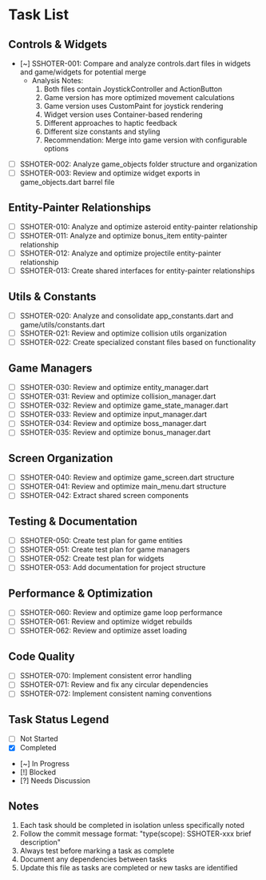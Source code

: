 # Task List

## Controls & Widgets
- [~] SSHOTER-001: Compare and analyze controls.dart files in widgets and game/widgets for potential merge
  - Analysis Notes:
    1. Both files contain JoystickController and ActionButton
    2. Game version has more optimized movement calculations
    3. Game version uses CustomPaint for joystick rendering
    4. Widget version uses Container-based rendering
    5. Different approaches to haptic feedback
    6. Different size constants and styling
    7. Recommendation: Merge into game version with configurable options
- [ ] SSHOTER-002: Analyze game_objects folder structure and organization
- [ ] SSHOTER-003: Review and optimize widget exports in game_objects.dart barrel file

## Entity-Painter Relationships
- [ ] SSHOTER-010: Analyze and optimize asteroid entity-painter relationship
- [ ] SSHOTER-011: Analyze and optimize bonus_item entity-painter relationship
- [ ] SSHOTER-012: Analyze and optimize projectile entity-painter relationship
- [ ] SSHOTER-013: Create shared interfaces for entity-painter relationships

## Utils & Constants
- [ ] SSHOTER-020: Analyze and consolidate app_constants.dart and game/utils/constants.dart
- [ ] SSHOTER-021: Review and optimize collision utils organization
- [ ] SSHOTER-022: Create specialized constant files based on functionality

## Game Managers
- [ ] SSHOTER-030: Review and optimize entity_manager.dart
- [ ] SSHOTER-031: Review and optimize collision_manager.dart
- [ ] SSHOTER-032: Review and optimize game_state_manager.dart
- [ ] SSHOTER-033: Review and optimize input_manager.dart
- [ ] SSHOTER-034: Review and optimize boss_manager.dart
- [ ] SSHOTER-035: Review and optimize bonus_manager.dart

## Screen Organization
- [ ] SSHOTER-040: Review and optimize game_screen.dart structure
- [ ] SSHOTER-041: Review and optimize main_menu.dart structure
- [ ] SSHOTER-042: Extract shared screen components

## Testing & Documentation
- [ ] SSHOTER-050: Create test plan for game entities
- [ ] SSHOTER-051: Create test plan for game managers
- [ ] SSHOTER-052: Create test plan for widgets
- [ ] SSHOTER-053: Add documentation for project structure

## Performance & Optimization
- [ ] SSHOTER-060: Review and optimize game loop performance
- [ ] SSHOTER-061: Review and optimize widget rebuilds
- [ ] SSHOTER-062: Review and optimize asset loading

## Code Quality
- [ ] SSHOTER-070: Implement consistent error handling
- [ ] SSHOTER-071: Review and fix any circular dependencies
- [ ] SSHOTER-072: Implement consistent naming conventions

## Task Status Legend
- [ ] Not Started
- [x] Completed
- [~] In Progress
- [!] Blocked
- [?] Needs Discussion

## Notes
1. Each task should be completed in isolation unless specifically noted
2. Follow the commit message format: "type(scope): SSHOTER-xxx brief description"
3. Always test before marking a task as complete
4. Document any dependencies between tasks
5. Update this file as tasks are completed or new tasks are identified 